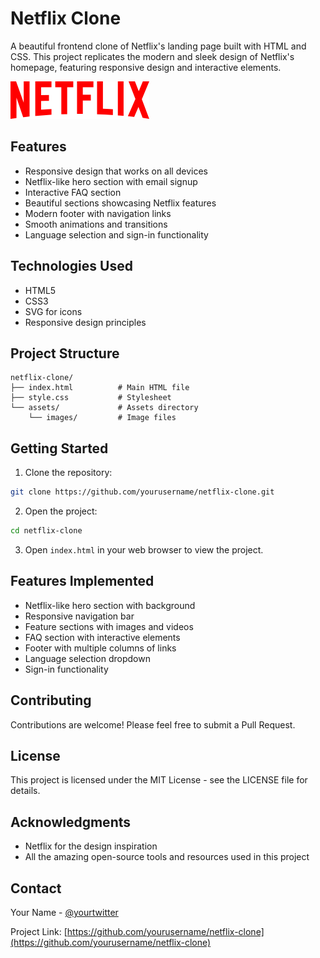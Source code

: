 # Netflix Clone

A beautiful frontend clone of Netflix's landing page built with HTML and CSS. This project replicates the modern and sleek design of Netflix's homepage, featuring responsive design and interactive elements.

![Netflix Clone Preview](assets/images/logo.svg)

## Features

- Responsive design that works on all devices
- Netflix-like hero section with email signup
- Interactive FAQ section
- Beautiful sections showcasing Netflix features
- Modern footer with navigation links
- Smooth animations and transitions
- Language selection and sign-in functionality

## Technologies Used

- HTML5
- CSS3
- SVG for icons
- Responsive design principles

## Project Structure

```
netflix-clone/
├── index.html          # Main HTML file
├── style.css           # Stylesheet
└── assets/             # Assets directory
    └── images/         # Image files
```

## Getting Started

1. Clone the repository:
```bash
git clone https://github.com/yourusername/netflix-clone.git
```

2. Open the project:
```bash
cd netflix-clone
```

3. Open `index.html` in your web browser to view the project.

## Features Implemented

- Netflix-like hero section with background
- Responsive navigation bar
- Feature sections with images and videos
- FAQ section with interactive elements
- Footer with multiple columns of links
- Language selection dropdown
- Sign-in functionality

## Contributing

Contributions are welcome! Please feel free to submit a Pull Request.

## License

This project is licensed under the MIT License - see the LICENSE file for details.

## Acknowledgments

- Netflix for the design inspiration
- All the amazing open-source tools and resources used in this project

## Contact

Your Name - [@yourtwitter](https://twitter.com/yourtwitter)

Project Link: [https://github.com/yourusername/netflix-clone](https://github.com/yourusername/netflix-clone) 